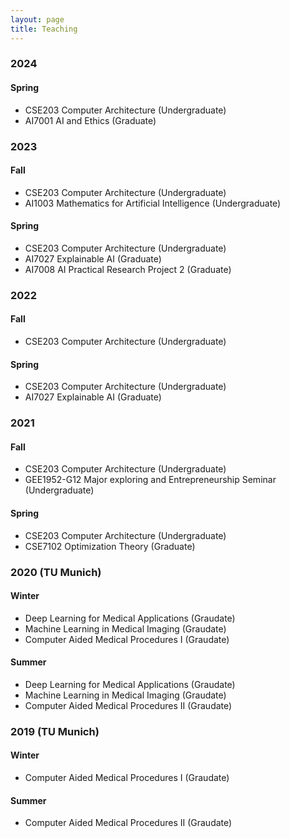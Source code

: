 ```yaml
---
layout: page
title: Teaching
---
```


### 2024
#### Spring
- CSE203 Computer Architecture (Undergraduate)
- AI7001 AI and Ethics (Graduate)
  
### 2023
#### Fall
- CSE203 Computer Architecture (Undergraduate)
- AI1003 Mathematics for Artificial Intelligence (Undergraduate)

#### Spring
- CSE203 Computer Architecture (Undergraduate)
- AI7027 Explainable AI (Graduate)
- AI7008 AI Practical Research Project 2 (Graduate)
 
### 2022
#### Fall
- CSE203 Computer Architecture (Undergraduate)

#### Spring
- CSE203 Computer Architecture (Undergraduate)
- AI7027 Explainable AI (Graduate)


### 2021
#### Fall
- CSE203 Computer Architecture (Undergraduate)
- GEE1952-G12	Major exploring and Entrepreneurship Seminar (Undergraduate)

#### Spring
- CSE203 Computer Architecture (Undergraduate)
- CSE7102 Optimization Theory (Graduate)

### 2020 (TU Munich)
#### Winter
- Deep Learning for Medical Applications (Graudate)
- Machine Learning in Medical Imaging (Graudate)
- Computer Aided Medical Procedures I (Graudate)

#### Summer
- Deep Learning for Medical Applications (Graudate)
- Machine Learning in Medical Imaging (Graudate)
- Computer Aided Medical Procedures II (Graudate)

### 2019 (TU Munich)
#### Winter
- Computer Aided Medical Procedures I (Graudate)
  
#### Summer
- Computer Aided Medical Procedures II (Graudate)
